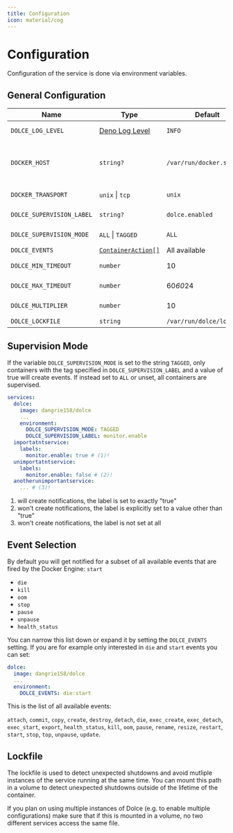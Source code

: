 ```yaml
---
title: Configuration
icon: material/cog
---
```


# Configuration

Configuration of the service is done via environment variables.

## General Configuration

| Name                      | Type                                                                                               | Default                   | Description                                                                          |
| ------------------------- | -------------------------------------------------------------------------------------------------- | ------------------------- | ------------------------------------------------------------------------------------ |
| `DOLCE_LOG_LEVEL`         | [Deno Log Level](https://deno.land/std@0.202.0/log/mod.ts?s=LogLevels)                             | `INFO`                    | Loglevel of the service                                                              |
| `DOCKER_HOST`             | `string?`                                                                                          | `/var/run/docker.sock`    | Path to the docker socket or an `ip:port`-pair when used with `DOCKER_TRANSPORT=tcp` |
| `DOCKER_TRANSPORT`        | `unix` \| `tcp`                                                                                    | `unix`                    | Transport used to talk to docker                                                     |
| `DOLCE_SUPERVISION_LABEL` | `string?`                                                                                          | `dolce.enabled`           | See [Supervision Mode](#supervision-mode)                                            |
| `DOLCE_SUPERVISION_MODE`  | `ALL` \| `TAGGED`                                                                                  | `ALL`                     | See [Supervision Mode](#supervision-mode)                                            |
| `DOLCE_EVENTS`            | [`ContainerAction[]`](https://docs.docker.com/engine/api/v1.27/#tag/System/operation/SystemEvents) | All available             | See [Event Selection](#event-selection)                                              |
| `DOLCE_MIN_TIMEOUT`       | `number`                                                                                           | 10                        | See [Notification Backoff](./advanced/notification-backoff.md)                       |
| `DOLCE_MAX_TIMEOUT`       | `number`                                                                                           | 60*60*24                  | See [Notification Backoff](./advanced/notification-backoff.md)                       |
| `DOLCE_MULTIPLIER`        | `number`                                                                                           | 10                        | See [Notification Backoff](./advanced/notification-backoff.md)                       |
| `DOLCE_LOCKFILE`          | `string`                                                                                           | `/var/run/dolce/lockfile` | See [Lockfile](#lockfile)                                                            |

## Supervision Mode

If the variable `DOLCE_SUPERVISION_MODE` is set to the string `TAGGED`, only containers with the tag specified in
`DOLCE_SUPERVISION_LABEL` and a value of true will create events. If instead set to `ALL` or unset, all containers are
supervised.

```yaml title="Example using DOLCE_SUPERVISION_MODE=TAGGED"
services:
  dolce:
    image: dangrie158/dolce
    ...
    environment:
      DOLCE_SUPERVISION_MODE: TAGGED
      DOLCE_SUPERVISION_LABEL: monitor.enable
  importatntservice:
    labels:
      monitor.enable: true # (1)!
  unimportatntservice:
    labels:
      monitor.enable: false # (2)!
  anotherunimportantservice:
    ... # (3)!
```

1. will create notifications, the label is set to exactly "true"
2. won't create notifications, the label is explicitly set to a value other than "true"
3. won't create notifications, the label is not set at all

## Event Selection

By default you will get notified for a subset of all available events that are fired by the Docker Engine: `start`

- `die`
- `kill`
- `oom`
- `stop`
- `pause`
- `unpause`
- `health_status`

You can narrow this list down or expand it by setting the `DOLCE_EVENTS` setting. If you are for example only interested
in `die` and `start` events you can set:

```yaml
dolce:
  image: dangrie158/dolce
  ...
  environment:
    DOLCE_EVENTS: die:start
```

This is the list of all available events:

`attach`, `commit`, `copy`, `create`, `destroy`, `detach`, `die`, `exec_create`, `exec_detach`, `exec_start`, `export`,
`health_status`, `kill`, `oom`, `pause`, `rename`, `resize`, `restart`, `start`, `stop`, `top`, `unpause`, `update`.

## Lockfile

The lockfile is used to detect unexpected shutdowns and avoid mutliple instances of the service running at the same
time. You can mount this path in a volume to detect unexpected shutdowns outside of the lifetime of the container.

If you plan on using multiple instances of Dolce (e.g. to enable multiple configurations) make sure that if this is
mounted in a volume, no two different services access the same file.
